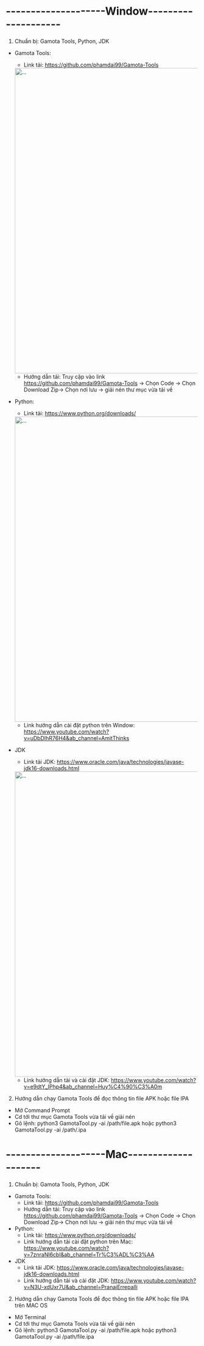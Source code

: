 # --------------------Window--------------------

1. Chuẩn bị: Gamota Tools, Python, JDK
- Gamota Tools: 
	+ Link tải: https://github.com/phamdai99/Gamota-Tools
	<img src="https://user-images.githubusercontent.com/41050934/129511056-023a3f66-dc6d-4fae-8c8e-f37dcdfd0e89.png" alt="..." width="800" />
	
	+ Hướng dẫn tải: Truy cập vào link https://github.com/phamdai99/Gamota-Tools -> Chọn Code -> Chọn Download Zip-> Chọn nơi lưu -> giải nén thư mục vừa tải về

- Python: 
  	+ Link tải: https://www.python.org/downloads/
 	<img src="https://user-images.githubusercontent.com/41050934/129512671-d5e4a29e-69fc-4ed9-8096-21ad520d678e.png" alt="..." width="800" />
  
 	+ Link hướng dẫn cài đặt python trên Window: https://www.youtube.com/watch?v=uDbDIhR76H4&ab_channel=AmitThinks
- JDK
	+ Link tải JDK: https://www.oracle.com/java/technologies/javase-jdk16-downloads.html
	<img src="https://user-images.githubusercontent.com/41050934/129514254-32353cdc-ecb7-4ed8-8944-01e5f25732c9.png" alt="..." width="800" />
	
	+ Link hướng dẫn tải và cài đặt JDK: https://www.youtube.com/watch?v=e9dtY_IPhp4&ab_channel=Huy%C4%90%C3%A0m
2. Hướng dẫn chạy Gamota Tools để đọc thông tin file APK hoặc file IPA
- Mở Command Prompt
- Cd tới thư mục Gamota Tools vừa tải về giải nén
- Gõ lệnh: python3 GamotaTool.py -ai /path/file.apk hoặc python3 GamotaTool.py -ai /path/.ipa


# --------------------Mac--------------------
1. Chuẩn bị: Gamota Tools, Python, JDK
- Gamota Tools: 
	+ Link tải: https://github.com/phamdai99/Gamota-Tools	
	+ Hướng dẫn tải: Truy cập vào link https://github.com/phamdai99/Gamota-Tools -> Chọn Code -> Chọn Download Zip-> Chọn nơi lưu -> giải nén thư mục vừa tải về
- Python: 
  	+ Link tải: https://www.python.org/downloads/
 	+ Link hướng dẫn tải cài đặt python trên Mac: https://www.youtube.com/watch?v=7znraNl6cbI&ab_channel=Tr%C3%ADL%C3%AA
- JDK
	+ Link tải JDK: https://www.oracle.com/java/technologies/javase-jdk16-downloads.html
	+ Link hướng dẫn tải và cài đặt JDK: https://www.youtube.com/watch?v=N3U-xdUxr7U&ab_channel=PranaiErrepalli
2. Hướng dẫn chạy Gamota Tools để đọc thông tin file APK hoặc file IPA trên MAC OS
- Mở Terminal
- Cd tới thư mục Gamota Tools vừa tải về giải nén
- Gõ lệnh: python3 GamotaTool.py -ai /path/file.apk hoặc python3 GamotaTool.py -ai /path/file.ipa
